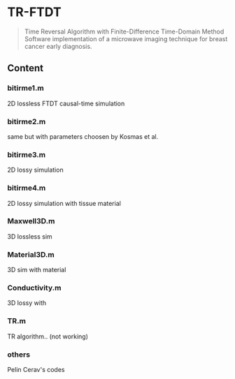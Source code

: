 # TR-FTDT
> Time Reversal Algorithm with Finite-Difference Time-Domain Method
Software implementation of a microwave imaging technique for breast cancer early diagnosis. 
## Content

### bitirme1.m

2D lossless FTDT causal-time simulation

### bitirme2.m

same but with parameters choosen by Kosmas et al.

### bitirme3.m

2D lossy simulation

### bitirme4.m

2D lossy simulation with tissue material

### Maxwell3D.m

3D lossless sim

### Material3D.m

3D sim with material

### Conductivity.m

3D lossy with

### TR.m

TR algorithm.. (not working)

### others

Pelin Cerav's codes


